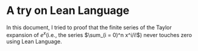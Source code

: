 # A try on Lean Language
In this document, I tried to proof that the finite series of the Taylor expansion of $e^x$(i.e., the series $\sum_(i = 0)^n x^i/i!$) never touches zero using Lean Language.
